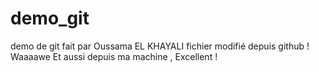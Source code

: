 # demo_git
demo de git fait par Oussama EL KHAYALI
fichier modifié depuis github ! Waaaawe
Et aussi depuis ma machine , Excellent !

